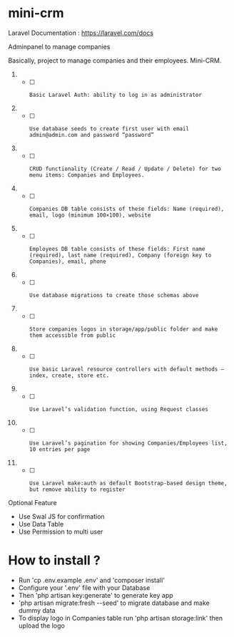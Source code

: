 # mini-crm

Laravel Documentation : https://laravel.com/docs

Adminpanel to manage companies

Basically, project to manage companies and their employees. Mini-CRM.

1. - [ ]     Basic Laravel Auth: ability to log in as administrator
1. - [ ]     Use database seeds to create first user with email admin@admin.com and password “password”
1. - [ ]     CRUD functionality (Create / Read / Update / Delete) for two menu items: Companies and Employees.
1. - [ ]     Companies DB table consists of these fields: Name (required), email, logo (minimum 100×100), website
1. - [ ]     Employees DB table consists of these fields: First name (required), last name (required), Company (foreign key to Companies), email, phone
1. - [ ]     Use database migrations to create those schemas above
1. - [ ]     Store companies logos in storage/app/public folder and make them accessible from public
1. - [ ]     Use basic Laravel resource controllers with default methods – index, create, store etc.
1. - [ ]     Use Laravel’s validation function, using Request classes
1. - [ ]     Use Laravel’s pagination for showing Companies/Employees list, 10 entries per page
1. - [ ]     Use Laravel make:auth as default Bootstrap-based design theme, but remove ability to register

Optional Feature

- Use Swal JS for confirmation
- Use Data Table
- Use Permission to multi user

# How to install ?


- Run 'cp .env.example .env' and 'composer install'
- Configure your '.env' file with your Database
- Then 'php artisan key:generate' to generate key app
- 'php artisan migrate:fresh --seed' to migrate database and make dummy data
- To display logo in Companies table run 'php artisan storage:link' then upload the logo 

